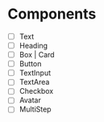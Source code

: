 # Components

- [ ] Text
- [ ] Heading
- [ ] Box | Card
- [ ] Button
- [ ] TextInput
- [ ] TextArea
- [ ] Checkbox
- [ ] Avatar
- [ ] MultiStep